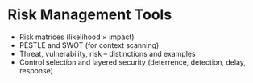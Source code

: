 # Risk Management Tools

- Risk matrices (likelihood × impact)
- PESTLE and SWOT (for context scanning)
- Threat, vulnerability, risk – distinctions and examples
- Control selection and layered security (deterrence, detection, delay, response)
